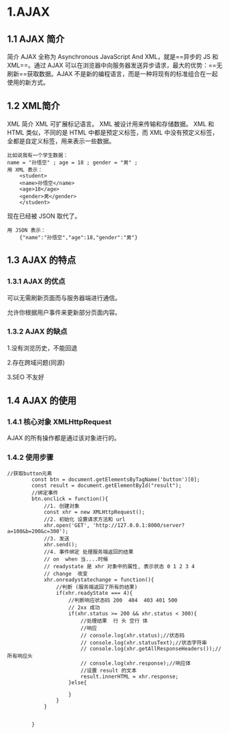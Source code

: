 

# 1.AJAX 

## 1.1 AJAX 简介

简介 AJAX 全称为 Asynchronous JavaScript And XML，就是==异步的 JS 和XML==。通过 AJAX 可以在浏览器中向服务器发送异步请求，最大的优势：==无刷新==获取数据。AJAX 不是新的编程语言，而是一种将现有的标准组合在一起使用的新方式。

## 1.2 XML简介

XML 简介 XML 可扩展标记语言。 XML 被设计用来传输和存储数据。 XML 和 HTML 类似，不同的是 HTML 中都是预定义标签，而 XML 中没有预定义标签，全都是自定义标签，用来表示一些数据。

```
比如说我有一个学生数据：
name = "孙悟空" ; age = 18 ; gender = "男" ;
用 XML 表示：
    <student>
    <name>孙悟空</name>
    <age>18</age>
    <gender>男</gender>
    </student>
```

现在已经被 JSON 取代了。

```
用 JSON 表示：
	{"name":"孙悟空","age":18,"gender":"男"}
```

## 1.3 AJAX 的特点 

### 1.3.1 AJAX 的优点 

可以无需刷新页面而与服务器端进行通信。 

允许你根据用户事件来更新部分页面内容。

### 1.3.2 AJAX 的缺点 

1.没有浏览历史，不能回退 

2.存在跨域问题(同源) 

3.SEO 不友好

## 1.4 AJAX 的使用

###  1.4.1 核心对象 XMLHttpRequest

AJAX 的所有操作都是通过该对象进行的。

### 1.4.2 使用步骤

```
//获取button元素
        const btn = document.getElementsByTagName('button')[0];
        const result = document.getElementById("result");
        //绑定事件
        btn.onclick = function(){
            //1. 创建对象
            const xhr = new XMLHttpRequest();
            //2. 初始化 设置请求方法和 url
            xhr.open('GET', 'http://127.0.0.1:8000/server?a=100&b=200&c=300');
            //3. 发送
            xhr.send();
            //4. 事件绑定 处理服务端返回的结果
            // on  when 当....时候
            // readystate 是 xhr 对象中的属性, 表示状态 0 1 2 3 4
            // change  改变
            xhr.onreadystatechange = function(){
                //判断 (服务端返回了所有的结果)
                if(xhr.readyState === 4){
                    //判断响应状态码 200  404  403 401 500
                    // 2xx 成功
                    if(xhr.status >= 200 && xhr.status < 300){
                        //处理结果  行 头 空行 体
                        //响应 
                        // console.log(xhr.status);//状态码
                        // console.log(xhr.statusText);//状态字符串
                        // console.log(xhr.getAllResponseHeaders());//所有响应头
                        // console.log(xhr.response);//响应体
                        //设置 result 的文本
                        result.innerHTML = xhr.response;
                    }else{

                    }
                }
            }


        }
```

